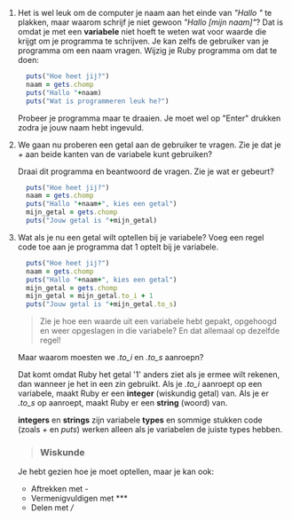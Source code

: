 1. Het is wel leuk om de computer je naam aan het einde van *"Hallo "* te plakken, maar waarom schrijf je niet gewoon *"Hallo [mijn naam]"*? Dat is omdat je met een **variabele** niet hoeft te weten wat voor waarde die krijgt om je programma te schrijven. Je kan zelfs de gebruiker van je programma om een naam vragen. Wijzig je Ruby programma om dat te doen:

    ```ruby
      puts("Hoe heet jij?")
      naam = gets.chomp
      puts("Hallo "+naam)
      puts("Wat is programmeren leuk he?")
    ```
    Probeer je programma maar te draaien. Je moet wel op "Enter" drukken zodra je jouw naam hebt ingevuld.

2. We gaan nu proberen een getal aan de gebruiker te vragen. Zie je dat je *+* aan beide kanten van de variabele kunt gebruiken?

    Draai dit programma en beantwoord de vragen. Zie je wat er gebeurt?
    ```ruby
      puts("Hoe heet jij?")
      naam = gets.chomp
      puts("Hallo "+naam+", kies een getal")
      mijn_getal = gets.chomp
      puts("Jouw getal is "+mijn_getal)
    ```
3. Wat als je nu een getal wilt optellen bij je variabele? Voeg een regel code toe aan je programma dat 1 optelt bij je variabele.

    ```ruby
      puts("Hoe heet jij?")
      naam = gets.chomp
      puts("Hallo "+naam+", kies een getal")
      mijn_getal = gets.chomp
      mijn_getal = mijn_getal.to_i + 1
      puts("Jouw getal is "+mijn_getal.to_s)
    ```
    > Zie je hoe een waarde uit een variabele hebt gepakt, opgehoogd en weer opgeslagen in die variabele?
    En dat allemaal op dezelfde regel!

    Maar waarom moesten we *.to_i* en *.to_s* aanroepn?

    Dat komt omdat Ruby het getal '1' anders ziet als je ermee wilt rekenen,
    dan wanneer je het in een zin gebruikt. Als je *.to_i* aanroept op een variabele,
    maakt Ruby er een **integer** (wiskundig getal) van.
    Als je er *.to_s* op aanroept, maakt Ruby er een **string** (woord) van.

    **integers** en **strings** zijn variabele **types** en sommige stukken code (zoals *+* en *puts*)
    werken alleen als je variabelen de juiste types hebben.

    > ### Wiskunde
    Je hebt gezien hoe je moet optellen, maar je kan ook:
    * Aftrekken met *-*
    * Vermenigvuldigen met  ***
    * Delen met */*
